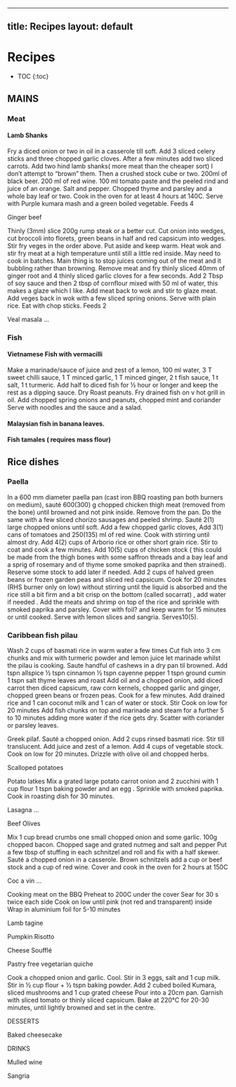 

---
title: Recipes
layout: default
---
# Recipes
- TOC
{:toc}

## MAINS

### Meat

#### Lamb Shanks

Fry a diced onion or two in oil in a casserole till soft. Add 3  sliced celery sticks and three chopped garlic cloves. After a few minutes add two sliced carrots. Add two hind lamb shanks( more meat than the cheaper sort) I don’t attempt to “brown” them. Then a crushed stock cube or two. 200ml of black beer. 200 ml of red wine. 100 ml tomato paste and the peeled rind and juice of an orange. Salt and pepper. Chopped thyme and parsley and a whole bay leaf or two. Cook in the oven for at least 4 hours at 140C. Serve with Purple kumara mash and a green boiled vegetable. 
Feeds 4

Ginger beef

Thinly (3mm) slice 200g  rump steak or a better cut. Cut onion into wedges, cut broccoli into florets, green beans in half and  red capsicum into wedges. Stir fry veges in the order above. Put aside and keep warm. Heat wok and stir fry meat at a high temperature until still a little red inside. May need to cook in batches. Main thing is to stop juices coming out of the meat and it bubbling rather than browning. Remove meat and fry thinly sliced 40mm of  ginger root and 4 thinly sliced garlic cloves for a few seconds. Add 2 Tbsp of soy sauce and then 2 tbsp of cornflour mixed with 50 ml of water, this makes a glaze which I like. Add meat back to wok and stir to glaze meat. Add veges back in wok with a few sliced spring onions. Serve with plain rice. Eat with chop sticks. 
Feeds 2

Veal masala
...

### Fish

#### Vietnamese Fish with vermacilli
Make a marinade/sauce of juice and zest  of a lemon, 100 ml water,  3 T sweet chilli sauce, 1 T minced garlic, 1 T minced ginger, 2 t fish sauce, 1 t salt, 1 t turmeric. Add half to diced fish for ½ hour or longer and keep the rest as a dipping sauce. 
Dry Roast peanuts. 
Fry drained fish on v hot grill in oil.  Add chopped spring onions and peanuts, chopped mint and coriander
Serve with noodles and the sauce and a salad. 

#### Malaysian fish in banana leaves. 

#### Fish tamales ( requires mass flour)

## Rice dishes
### Paella

In a 600 mm diameter paella pan (cast iron BBQ roasting pan both burners on medium), sauté 600(300) g  chopped chicken thigh meat (removed from the bone) until browned and not pink inside. Remove from the pan. Do the same with a few sliced chorizo sausages and peeled shrimp. Sauté 2(1) large chopped onions until soft. Add a few chopped garlic cloves, Add 3(1) cans of tomatoes and 250(135)  ml of red wine. Cook with stirring until almost dry. Add 4(2) cups of Arborio rice or other short grain rice. Stir to coat and cook a few minutes. Add 10(5) cups  of chicken stock ( this could be made from the thigh bones with some saffron threads and a bay leaf and a sprig of rosemary and of thyme some smoked paprika  and then strained). Reserve some stock to add later if needed. Add 2 cups of halved green beans or frozen garden peas and sliced red capsicum.  Cook for 20 minutes (RHS burner only on low)  without stirring  until the liquid is absorbed and the rice still a bit firm and a bit crisp on the bottom (called socarrat) , add water if needed . Add the  meats and shrimp on top of the rice and sprinkle with smoked paprika and parsley. Cover with foil? and keep warm for 15 minutes or until cooked. Serve with lemon slices and sangria. Serves10(5). 

### Caribbean fish pilau

Wash 2 cups of basmati rice in warm water a few times
Cut fish into 3 cm chunks and mix with turmeric powder and lemon juice let marinade whilst the pilau is cooking. 
Saute handful of cashews in a dry pan til browned. 
Add tspn allspice   ½  tspn cinnamon ½ tspn cayenne pepper 1 tspn ground cumin 1 tspn salt thyme leaves and roast
Add oil and a chopped onion, add diced carrot then diced capsicum, raw corn kernels, chopped garlic and ginger, chopped green beans or frozen peas. Cook for a few minutes. 
Add drained rice and 1 can coconut milk and 1 can of water or stock. 
Stir
Cook on low for 20 minutes 
Add fish chunks on top and marinade  and steam for a further 5 to 10 minutes adding more water if the rice gets dry. 
Scatter with coriander or parsley leaves. 






Greek pilaf. 
Sauté a chopped onion. Add 2 cups rinsed basmati rice. Stir till translucent. Add juice and zest of a lemon. Add 4 cups of vegetable stock. Cook on low for 20 minutes. Drizzle with olive oil and chopped herbs. 

Scalloped potatoes

Potato latkes
Mix a grated large  potato carrot onion and 2 zucchini with 1 cup flour 1 tspn baking powder and an egg . Sprinkle with smoked paprika. Cook in roasting dish for 30 minutes. 

Lasagna ...

Beef Olives

Mix 1 cup bread crumbs one small chopped onion and some garlic. 100g chopped bacon. Chopped sage and grated nutmeg and salt and pepper
Put a few tbsp of stuffing in each schnitzel and roll and fix with a half skewer. 
Sauté a chopped onion in a casserole. Brown schnitzels add a cup or beef stock and a cup of red wine. Cover and cook in the oven for 2 hours at 150C

Coc a vin …

Cooking meat on the BBQ
Preheat to 200C under the cover
Sear for 30 s twice each side
Cook on low until pink (not red and transparent) inside
Wrap in aluminium foil for 5-10 minutes



Lamb tagine 

Pumpkin Risotto

Cheese Soufflé 

Pastry free vegetarian quiche 

Cook a chopped onion and garlic. Cool. Stir in 3 eggs, salt and 1 cup milk. Stir in ½ cup flour + ½  tspn baking  powder. Add 2 cubed boiled Kumara, sliced mushrooms and 1 cup grated cheese
Pour into a 20cm pan. Garnish with sliced tomato or thinly sliced capsicum. Bake at 220°C for 20-30 minutes, until lightly browned and set in the centre.

DESSERTS

Baked cheesecake 

DRINKS

Mulled wine

Sangria 
